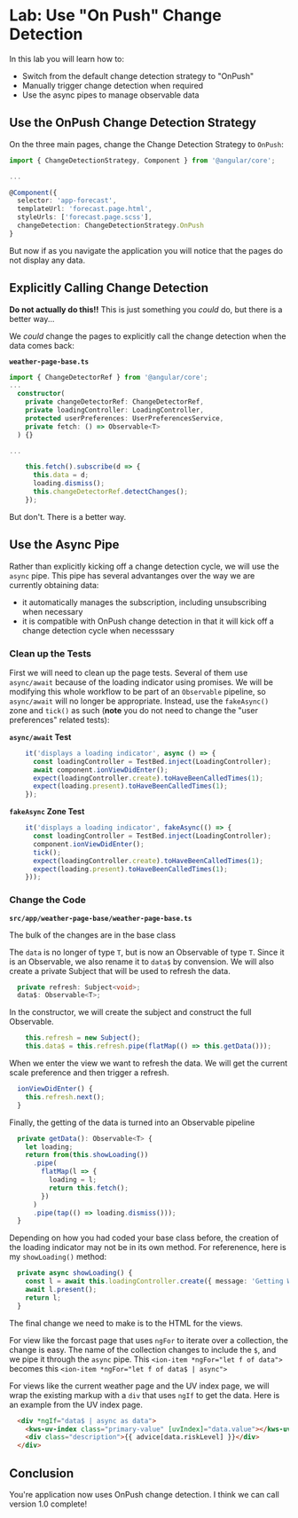 # Lab: Use "On Push" Change Detection

In this lab you will learn how to:

- Switch from the default change detection strategy to "OnPush"
- Manually trigger change detection when required
- Use the async pipes to manage observable data

## Use the OnPush Change Detection Strategy

On the three main pages, change the Change Detection Strategy to `OnPush`:

```TypeScript
import { ChangeDetectionStrategy, Component } from '@angular/core';

...

@Component({
  selector: 'app-forecast',
  templateUrl: 'forecast.page.html',
  styleUrls: ['forecast.page.scss'],
  changeDetection: ChangeDetectionStrategy.OnPush
}
```

But now if as you navigate the application you will notice that the pages do not display any data.

## Explicitly Calling Change Detection

**Do not actually do this!!** This is just something you _could_ do, but there is a better way...

We _could_ change the pages to explicitly call the change detection when the data comes back:

**`weather-page-base.ts`**

```TypeScript
import { ChangeDetectorRef } from '@angular/core';
...
  constructor(
    private changeDetectorRef: ChangeDetectorRef,
    private loadingController: LoadingController,
    protected userPreferences: UserPreferencesService,
    private fetch: () => Observable<T>
  ) {}

...

    this.fetch().subscribe(d => {
      this.data = d;
      loading.dismiss();
      this.changeDetectorRef.detectChanges();
    });
```

But don't. There is a better way.

## Use the Async Pipe

Rather than explicitly kicking off a change detection cycle, we will use the `async` pipe. This pipe has several advantanges over the way we are currently obtaining data:

- it automatically manages the subscription, including unsubscribing when necessary
- it is compatible with OnPush change detection in that it will kick off a change detection cycle when necesssary

### Clean up the Tests

First we will need to clean up the page tests. Several of them use `async/await` because of the loading indicator using promises. We will be modifying this whole workflow to be part of an `Observable` pipeline, so `async/await` will no longer be appropriate. Instead, use the `fakeAsync()` zone and `tick()` as such (**note** you do not need to change the "user preferences" related tests):

**`async/await` Test**

```TypeScript
    it('displays a loading indicator', async () => {
      const loadingController = TestBed.inject(LoadingController);
      await component.ionViewDidEnter();
      expect(loadingController.create).toHaveBeenCalledTimes(1);
      expect(loading.present).toHaveBeenCalledTimes(1);
    });
```

**`fakeAsync` Zone Test**

```TypeScript
    it('displays a loading indicator', fakeAsync(() => {
      const loadingController = TestBed.inject(LoadingController);
      component.ionViewDidEnter();
      tick();
      expect(loadingController.create).toHaveBeenCalledTimes(1);
      expect(loading.present).toHaveBeenCalledTimes(1);
    }));
```

### Change the Code

**`src/app/weather-page-base/weather-page-base.ts`**

The bulk of the changes are in the base class

The `data` is no longer of type `T`, but is now an Observable of type `T`. Since it is an Observable, we also rename it to `data$` by convension. We will also create a private Subject that will be used to refresh the data.

```TypeScript
  private refresh: Subject<void>;
  data$: Observable<T>;
```

In the constructor, we will create the subject and construct the full Observable.

```TypeScript
    this.refresh = new Subject();
    this.data$ = this.refresh.pipe(flatMap(() => this.getData()));
```

When we enter the view we want to refresh the data. We will get the current scale preference and then trigger a refresh.

```TypeScript
  ionViewDidEnter() {
    this.refresh.next();
  }
```

Finally, the getting of the data is turned into an Observable pipeline

```TypeScript
  private getData(): Observable<T> {
    let loading;
    return from(this.showLoading())
      .pipe(
        flatMap(l => {
          loading = l;
          return this.fetch();
        })
      )
      .pipe(tap(() => loading.dismiss()));
  }
```

Depending on how you had coded your base class before, the creation of the loading indicator may not be in its own method. For referenence, here is my `showLoading()` method:

```TypeScript
  private async showLoading() {
    const l = await this.loadingController.create({ message: 'Getting Weather' });
    await l.present();
    return l;
  }
```

The final change we need to make is to the HTML for the views.

For view like the forcast page that uses `ngFor` to iterate over a collection, the change is easy. The name of the collection changes to include the `$`, and we pipe it through the `async` pipe. This `<ion-item *ngFor="let f of data">` becomes this `<ion-item *ngFor="let f of data$ | async">`

For views like the current weather page and the UV index page, we will wrap the existing markup with a `div` that uses `ngIf` to get the data. Here is an example from the UV index page.

```HTML
  <div *ngIf="data$ | async as data">
    <kws-uv-index class="primary-value" [uvIndex]="data.value"></kws-uv-index>
    <div class="description">{{ advice[data.riskLevel] }}</div>
  </div>
```

## Conclusion

You're application now uses OnPush change detection. I think we can call version 1.0 complete!
